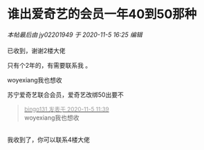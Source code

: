 # 谁出爱奇艺的会员一年40到50那种


<i class="pstatus"> 本帖最后由 jy02201949 于 2020-11-5 16:25 编辑 </i><br />
<br />
已收到，谢谢2楼大佬

只有个2年的，有需要联系我 。

woyexiang我也想收

苏宁爱奇艺联合会员，爱奇艺改绑50出要不

<div class="quote"><blockquote><font size="2"><a href="https://www.hostloc.com/forum.php?mod=redirect&amp;goto=findpost&amp;pid=9405801&amp;ptid=762641" target="_blank"><font color="#999999">bingo131 发表于 2020-11-5 11:39</font></a></font><br />
woyexiang我也想收</blockquote></div><br />
我收到了，你可以联系4楼大佬<img src="static/image/smiley/default/lol.gif" smilieid="12" border="0" alt="" />
